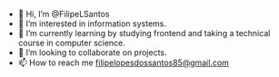 - 👋 Hi, I’m @FilipeLSantos
- 👀 I’m interested in information systems.
- 🌱 I’m currently learning by studying frontend and taking a technical course in computer science.
- 💞️ I’m looking to collaborate on projects.
- 📫 How to reach me filipelopesdossantos85@gmail.com

<!---
FilipeLSantos/FilipeLSantos is a ✨ special ✨ repository because its `README.md` (this file) appears on your GitHub profile.
You can click the Preview link to take a look at your changes.
--->
